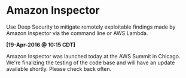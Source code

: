 # Amazon Inspector

Use Deep Security to mitigate remotely exploitable findings made by Amazon Inspector via the command line or AWS Lambda.

**[19-Apr-2016 @ 10:15 CDT]**

Amazon Inspector was launched today at the AWS Summit in Chicago. We're finalizing the testing of the code base and will have an update available shortly. Please check back often.